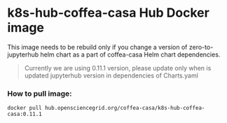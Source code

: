 # k8s-hub-coffea-casa Hub Docker image

This image needs to be rebuild only if you change a version of zero-to-jupyterhub helm chart as a part of coffea-casa Helm chart dependencies.

> Currently we are using 0.11.1 version, please update only when is updated jupyterhub version in dependencies of Charts.yaml


### How to pull image:

```
docker pull hub.opensciencegrid.org/coffea-casa/k8s-hub-coffea-casa:0.11.1
```


